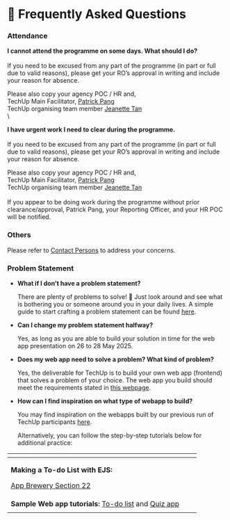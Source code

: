# 📖 Frequently Asked Questions

### Attendance <a href="#attendance" id="attendance"></a>

**I cannot attend the programme on some days. What should I do?** \
\
If you need to be excused from any part of the programme (in part or full due to valid reasons), please get your RO’s approval in writing and include your reason for absence.&#x20;

Please also copy your agency POC / HR and,\
TechUp Main Facilitator, [Patrick Pang](mailto:patrick_pang@tech.gov.sg)\
TechUp organising team member [Jeanette Tan](mailto:Jeanette_Tan@tech.gov.sg)\
\


**I have urgent work I need to clear during the programme.** \
\
If you need to be excused from any part of the programme (in part or full due to valid reasons), please get your RO’s approval in writing and include your reason for absence.&#x20;

Please also copy your agency POC / HR and,\
TechUp Main Facilitator, [Patrick Pang](mailto:patrick_pang@tech.gov.sg)\
TechUp organising team member [Jeanette Tan](mailto:Jeanette_Tan@tech.gov.sg)\
\
If you appear to be doing work during the programme without prior clearance/approval, Patrick Pang, your Reporting Officer, and your HR POC will be notified.​

### Others <a href="#others" id="others"></a>

Please refer to [Contact Persons](contact-persons.md) to address your concerns.

### Problem Statement <a href="#problem-statement" id="problem-statement"></a>

*   **What if I don’t have a problem statement?**

    There are plenty of problems to solve! 🙂 Just look around and see what is bothering you or someone around you in your daily lives. A simple guide to start crafting a problem statement can be found [here](https://www.build.gov.sg/problem-statement-guide/).
*   **Can I change my problem statement halfway?**

    Yes, as long as you are able to build your solution in time for the web app presentation on 26 to 28 May 2025.
*   **Does my web app need to solve a problem? What kind of problem?**

    Yes, the deliverable for TechUp is to build your own web app (frontend)  that solves a problem of your choice. The web app you build should meet the requirements stated in [this webpage](../techup-challenge/expected-deliverables.md).&#x20;
*   **How can I find inspiration on what type of webapp to build?**

    You may find inspiration on the webapps built by our previous run of TechUp participants [here](https://techup.live/).

    Alternatively, you can follow the step-by-step tutorials below for additional practice:



<table data-view="cards"><thead><tr><th></th><th></th><th></th></tr></thead><tbody><tr><td><p><strong>Making a To-do List with EJS:</strong></p><p><a href="https://appbrewery.com/courses/legacy-complete-web-development-course/lectures/46570380">App Brewery Section 22</a></p></td><td></td><td></td></tr><tr><td><strong>Sample Web app tutorials:</strong> <a href="https://www.youtube.com/watch?v=G0jO8kUrg-I&#x26;t=1398s">To-do list</a> and <a href="https://www.youtube.com/watch?v=PBcqGxrr9g8">Quiz app</a></td><td></td><td></td></tr><tr><td></td><td></td><td></td></tr></tbody></table>

